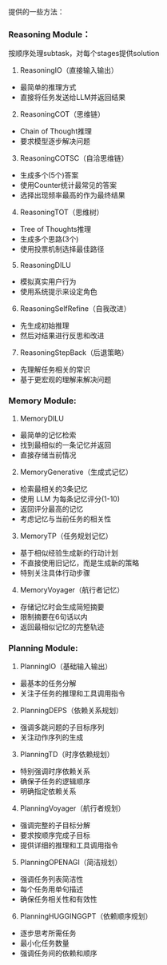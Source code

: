 提供的一些方法：

### Reasoning Module：
按顺序处理subtask，对每个stages提供solution
1. ReasoningIO（直接输入输出）
- 最简单的推理方式
- 直接将任务发送给LLM并返回结果
2. ReasoningCOT（思维链）
- Chain of Thought推理
- 要求模型逐步解决问题
3. ReasoningCOTSC（自洽思维链）
- 生成多个(5个)答案
- 使用Counter统计最常见的答案
- 选择出现频率最高的作为最终结果
4. ReasoningTOT（思维树）
- Tree of Thoughts推理
- 生成多个思路(3个)
- 使用投票机制选择最佳路径
5. ReasoningDILU
- 模拟真实用户行为
- 使用系统提示来设定角色
6. ReasoningSelfRefine（自我改进）
- 先生成初始推理
- 然后对结果进行反思和改进
7. ReasoningStepBack（后退策略）
- 先理解任务相关的常识
- 基于更宏观的理解来解决问题

### Memory Module:
1. MemoryDILU
- 最简单的记忆检索
- 找到最相似的一条记忆并返回
- 直接存储当前情况
2. MemoryGenerative（生成式记忆）
- 检索最相关的3条记忆
- 使用 LLM 为每条记忆评分(1-10)
- 返回评分最高的记忆
- 考虑记忆与当前任务的相关性
3. MemoryTP（任务规划记忆）
- 基于相似经验生成新的行动计划
- 不直接使用旧记忆，而是生成新的策略
- 特别关注具体行动步骤
4. MemoryVoyager（航行者记忆）
- 存储记忆时会生成简短摘要
- 限制摘要在6句话以内
- 返回最相似记忆的完整轨迹

### Planning Module:
1. PlanningIO（基础输入输出）
- 最基本的任务分解
- 关注子任务的推理和工具调用指令
2. PlanningDEPS（依赖关系规划）
- 强调多跳问题的子目标序列
- 关注动作序列的生成
3. PlanningTD（时序依赖规划）
- 特别强调时序依赖关系
- 确保子任务的逻辑顺序
- 明确指定依赖关系
4. PlanningVoyager（航行者规划）
- 强调完整的子目标分解
- 要求按顺序完成子目标
- 提供详细的推理和工具调用指令
5. PlanningOPENAGI（简洁规划）
- 强调任务列表简洁性
- 每个任务用单句描述
- 确保任务相关性和有效性
6. PlanningHUGGINGGPT（依赖顺序规划）
- 逐步思考所需任务
- 最小化任务数量
- 强调任务间的依赖和顺序